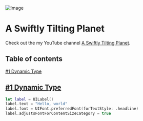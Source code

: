 ![Image](https://github.com/calebrwells/A-Swiftly-Tilting-Planet/blob/master/Channel%20Art.png)
# A Swiftly Tilting Planet

Check out the my YouTube channel [A Swiftly Tilting Planet](https://www.youtube.com/channel/UCgdLepqjYyKF4e8vxBZGdEQ).

## Table of contents

[#1 Dynamic Type](https://github.com/calebrwells/A-Swiftly-Tilting-Planet#1-dynamic-type)


## [#1 Dynamic Type](https://github.com/calebrwells/A-Swiftly-Tilting-Planet/tree/master/2018/Dynamic%20Type)
```swift
let label = UILabel()
label.text = "Hello, world"
label.font = UIFont.preferredFont(forTextStyle: .headline)
label.adjustsFontForContentSizeCategory = true
```


